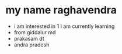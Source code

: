 # my name raghavendra
- i am interested in
1 I am currently learning
- from giddalur md
- prakasam dt
- andra pradesh
